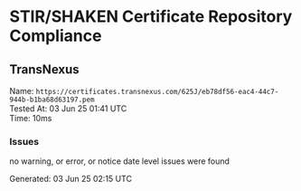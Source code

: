 # STIR/SHAKEN Certificate Repository Compliance

## TransNexus

Name: `https://certificates.transnexus.com/625J/eb78df56-eac4-44c7-944b-b1ba68d63197.pem`\
Tested At: 03 Jun 25 01:41 UTC\
Time: 10ms

### Issues

no warning, or error, or notice date level issues were found

Generated: 03 Jun 25 02:15 UTC